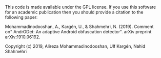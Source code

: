 This code is made available under the GPL license. If you use this software for an academic publication then you should provide a citation to the following paper:

Mohammadinodooshan, A., Kargén, U., & Shahmehri, N. (2019). Comment on" AndrODet: An adaptive Android obfuscation detector". arXiv preprint arXiv:1910.06192.

Copyright (c) 2019, Alireza Mohammadinodooshan, Ulf Kargén, Nahid Shahmehri
